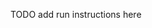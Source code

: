 <!-- This is a Markdown file and is best viewed with a suitable program such as Okular -->

TODO add run instructions here

<!-- By the way, in my opinion it would be the best to put both build and usage
documentation in one README file in the root of the repository, since
this is a rather small project. -->
